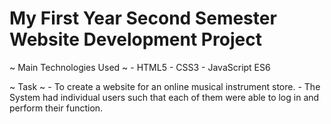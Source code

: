 # My First Year Second Semester Website Development Project

~ Main Technologies Used ~
    - HTML5
    - CSS3
    - JavaScript ES6
    
 ~ Task ~
    - To create a website for an online musical instrument store.
    - The System had individual users such that each of them were able to log in and perform their function.

